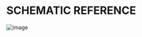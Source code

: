# SCHEMATIC REFERENCE

![image](https://github.com/YuriXbr/ArduinoLedStripController/assets/56856513/eac60c62-ee10-48f8-b5f5-7f8a02ffd876)
